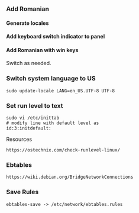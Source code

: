 ### Add Romanian 
#### Generate locales
#### Add keyboard switch indicator to panel
#### Add Romanian with win keys
Switch as needed.

### Switch system language to US
```
sudo update-locale LANG=en_US.UTF-8 UTF-8
```

### Set run level to text
```
sudo vi /etc/inittab
# modify line with default level as
id:3:initdefault:
```
Resources
```
https://ostechnix.com/check-runlevel-linux/
```
### Ebtables
```
https://wiki.debian.org/BridgeNetworkConnections
```
### Save Rules
```
ebtables-save -> /etc/network/ebtables.rules
```

